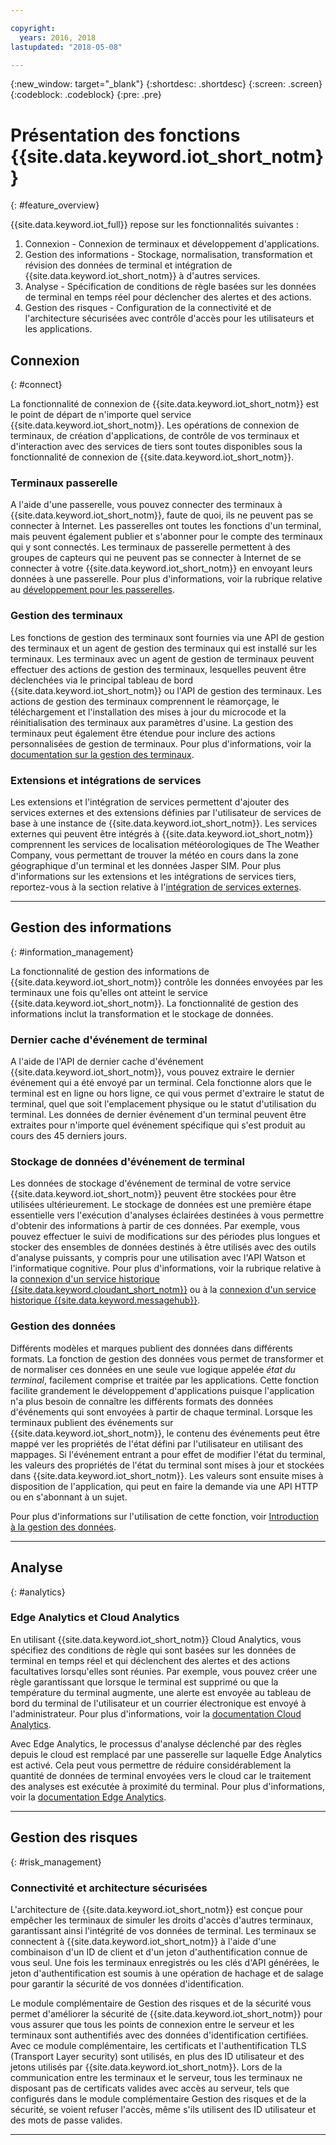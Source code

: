 ```yaml
---

copyright:
  years: 2016, 2018
lastupdated: "2018-05-08"

---
```


{:new_window: target="\_blank"}
{:shortdesc: .shortdesc}
{:screen: .screen}
{:codeblock: .codeblock}
{:pre: .pre}

# Présentation des fonctions {{site.data.keyword.iot_short_notm}}
{: #feature_overview}

{{site.data.keyword.iot_full}} repose sur les fonctionnalités suivantes :

  1. Connexion - Connexion de terminaux et développement d'applications.
  2. Gestion des informations - Stockage, normalisation, transformation et révision des données de terminal et intégration de {{site.data.keyword.iot_short_notm}} à d'autres services.
  3. Analyse - Spécification de conditions de règle basées sur les données de terminal en temps réel pour déclencher des alertes et des actions.
  4. Gestion des risques - Configuration de la connectivité et de l'architecture sécurisées avec contrôle d'accès pour les utilisateurs et les applications.

## Connexion
{: #connect}

La fonctionnalité de connexion de {{site.data.keyword.iot_short_notm}} est le point de départ de n'importe quel service {{site.data.keyword.iot_short_notm}}. Les opérations de connexion de terminaux, de création d'applications, de contrôle de vos terminaux et d'interaction avec des services de tiers sont toutes disponibles sous la fonctionnalité de connexion de {{site.data.keyword.iot_short_notm}}.

### Terminaux passerelle

A l'aide d'une passerelle, vous pouvez connecter des terminaux à {{site.data.keyword.iot_short_notm}}, faute de quoi, ils ne peuvent pas se connecter à Internet. Les passerelles ont toutes les fonctions d'un terminal, mais peuvent également publier et s'abonner pour le compte des terminaux qui y sont connectés. Les terminaux de passerelle permettent à des groupes de capteurs qui ne peuvent pas se connecter à Internet de se connecter à votre {{site.data.keyword.iot_short_notm}} en envoyant leurs données à une passerelle. Pour plus d'informations, voir la rubrique relative au [développement pour les passerelles](https://console.ng.bluemix.net/docs/services/IoT/gateways/gw_dev_index.html).

### Gestion des terminaux

Les fonctions de gestion des terminaux sont fournies via une API de gestion des terminaux et un agent de gestion des terminaux qui est installé sur les terminaux. Les terminaux avec un agent de gestion de terminaux peuvent effectuer des actions de gestion des terminaux, lesquelles peuvent être déclenchées via le principal tableau de bord {{site.data.keyword.iot_short_notm}} ou l'API de gestion des terminaux. Les actions de gestion des terminaux comprennent le réamorçage, le téléchargement et l'installation des mises à jour du microcode et la réinitialisation des terminaux aux paramètres d'usine. La gestion des terminaux peut également être étendue pour inclure des actions personnalisées de gestion de terminaux. Pour plus d'informations, voir la [documentation sur la gestion des terminaux](https://console.ng.bluemix.net/docs/services/IoT/devices/device_mgmt/index.html).

### Extensions et intégrations de services

Les extensions et l'intégration de services permettent d'ajouter des services externes et des extensions définies par l'utilisateur de services de base à une instance de {{site.data.keyword.iot_short_notm}}. Les services externes qui peuvent être intégrés à {{site.data.keyword.iot_short_notm}} comprennent les services de localisation météorologiques de The Weather Company, vous permettant de trouver la météo en cours dans la zone géographique d'un terminal et les données Jasper SIM. Pour plus d'informations sur les extensions et les intégrations de services tiers, reportez-vous à la section relative à l'[intégration de services externes](https://console.ng.bluemix.net/docs/services/IoT/reference/extensions/index.html).

---

## Gestion des informations
{: #information_management}

La fonctionnalité de gestion des informations de {{site.data.keyword.iot_short_notm}} contrôle les données envoyées par les terminaux une fois qu'elles ont atteint le service {{site.data.keyword.iot_short_notm}}. La fonctionnalité de gestion des informations inclut la transformation et le stockage de données.

### Dernier cache d'événement de terminal

A l'aide de l'API de dernier cache d'événement {{site.data.keyword.iot_short_notm}}, vous pouvez extraire le dernier événement qui a été envoyé par un terminal. Cela fonctionne alors que le terminal est en ligne ou hors ligne, ce qui vous permet d'extraire le statut de terminal, quel que soit l'emplacement physique ou le statut d'utilisation du terminal. Les données de dernier événement d'un terminal peuvent être extraites pour n'importe quel événement spécifique qui s'est produit au cours des 45 derniers jours.

### Stockage de données d'événement de terminal

Les données de stockage d'événement de terminal de votre service {{site.data.keyword.iot_short_notm}} peuvent être stockées pour être utilisées ultérieurement. Le stockage de données est une première étape essentielle vers l'exécution d'analyses éclairées destinées à vous permettre d'obtenir des informations à partir de ces données.  Par exemple, vous pouvez effectuer le suivi de modifications sur des périodes plus longues et stocker des ensembles de données destinés à être utilisés avec des outils d'analyse puissants, y compris pour une utilisation avec l'API Watson et l'informatique cognitive. Pour plus d'informations, voir la rubrique relative à la [connexion d'un service historique {{site.data.keyword.cloudant_short_notm}}](https://console.ng.bluemix.net/docs/services/IoT/cloudant_connector.html) ou à la [connexion d'un service historique {{site.data.keyword.messagehub}}](https://console.ng.bluemix.net/docs/services/IoT/message_hub.html).

### Gestion des données

Différents modèles et marques publient des données dans différents formats. La fonction de gestion des données vous permet de transformer et de normaliser ces données en une seule vue logique appelée *état du terminal*, facilement comprise et traitée par les applications. Cette fonction facilite grandement le développement d'applications puisque l'application n'a plus besoin de connaître les différents formats des données d'événements qui sont envoyées à partir de chaque terminal. Lorsque les terminaux publient des événements sur {{site.data.keyword.iot_short_notm}}, le contenu des événements peut être mappé ver les propriétés de l'état défini par l'utilisateur en utilisant des mappages. Si l'événement entrant a pour effet de modifier l'état du terminal, les valeurs des propriétés de l'état du terminal sont mises à jour et stockées dans {{site.data.keyword.iot_short_notm}}. Les valeurs sont ensuite mises à disposition de l'application, qui peut en faire la demande via une API HTTP ou en s'abonnant à un sujet.

Pour plus d'informations sur l'utilisation de cette fonction, voir [Introduction à la gestion des données](GA_information_management/ga_im_device_twin.html).

---

## Analyse
{: #analytics}

### Edge Analytics et Cloud Analytics

En utilisant {{site.data.keyword.iot_short_notm}} Cloud Analytics, vous spécifiez des conditions de règle qui sont basées sur les données de terminal en temps réel et qui déclenchent des alertes et des actions facultatives lorsqu'elles sont réunies. Par exemple, vous pouvez créer une règle garantissant que lorsque le terminal est supprimé ou que la température du terminal augmente, une alerte est envoyée au tableau de bord du terminal de l'utilisateur et un courrier électronique est envoyé à l'administrateur. Pour plus d'informations, voir la [documentation Cloud Analytics](https://console.ng.bluemix.net/docs/services/IoT/cloud_analytics.html).

Avec Edge Analytics, le processus d'analyse déclenché par des règles depuis le cloud est remplacé par une passerelle sur laquelle Edge Analytics est activé. Cela peut vous permettre de réduire considérablement la quantité de données de terminal envoyées vers le cloud car le traitement des analyses est exécutée à proximité du terminal. Pour plus d'informations, voir la [documentation Edge Analytics](https://console.ng.bluemix.net/docs/services/IoT/edge_analytics.html).

---

## Gestion des risques
{: #risk_management}

### Connectivité et architecture sécurisées

L'architecture de {{site.data.keyword.iot_short_notm}} est conçue pour empêcher les terminaux de simuler les droits d'accès d'autres terminaux, garantissant ainsi l'intégrité de vos données de terminal. Les terminaux se connectent à {{site.data.keyword.iot_short_notm}} à l'aide d'une combinaison d'un ID de client et d'un jeton d'authentification connue de vous seul. Une fois les terminaux enregistrés ou les clés d'API générées, le jeton d'authentification est soumis à une opération de hachage et de salage pour garantir la sécurité de vos données d'identification.

Le module complémentaire de Gestion des risques et de la sécurité vous permet d'améliorer la sécurité de {{site.data.keyword.iot_short_notm}} pour vous assurer que tous les points de connexion entre le serveur et les terminaux sont authentifiés avec des données d'identification certifiées. Avec ce module complémentaire, les certificats et l'authentification TLS (Transport Layer security) sont utilisés, en plus des ID utilisateur et des jetons utilisés par {{site.data.keyword.iot_short_notm}}. Lors de la communication entre les terminaux et le serveur, tous les terminaux ne disposant pas de certificats valides avec accès au serveur, tels que configurés dans le module complémentaire Gestion des risques et de la sécurité, se voient refuser l'accès, même s'ils utilisent des ID utilisateur et des mots de passe valides.

---

